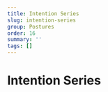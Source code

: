 ```yaml
---
title: Intention Series
slug: intention-series
group: Postures
order: 16
summary: ''
tags: []
---
```

# Intention Series


